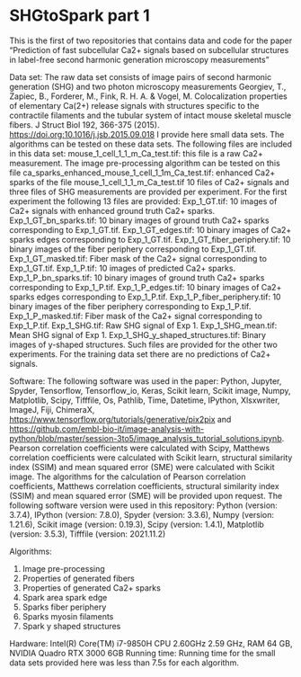 # SHGtoSpark part 1
This is the first of two repositories that contains data and code for the paper “Prediction of fast subcellular Ca2+ signals based on subcellular structures in label-free second harmonic generation microscopy measurements”

Data set:
The raw data set consists of image pairs of second harmonic generation (SHG) and two photon microscopy measurements 
Georgiev, T., Zapiec, B., Forderer, M., Fink, R. H. A. & Vogel, M. Colocalization properties of elementary Ca(2+) release signals with structures specific to the contractile filaments and the tubular system of intact mouse skeletal muscle fibers. J Struct Biol 192, 366-375 (2015). https://doi.org:10.1016/j.jsb.2015.09.018
I provide here small data sets. The algorithms can be tested on these data sets.
The following files are included in this data set:
mouse_1_cell_1_1_m_Ca_test.tif: this file is a raw Ca2+ measurement. The image pre-processing algorithm can be tested on this file
ca_sparks_enhanced_mouse_1_cell_1_1m_Ca_test.tif: enhanced Ca2+ sparks of the file mouse_1_cell_1_1_m_Ca_test.tif
10 files of Ca2+ signals and three files of SHG measurements are provided per experiment. For the first experiment the following 13 files are provided:
Exp_1_GT.tif: 10 images of Ca2+ signals with enhanced ground truth Ca2+ sparks. 
Exp_1_GT_bn_sparks.tif: 10 binary images of ground truth Ca2+ sparks corresponding to Exp_1_GT.tif.
Exp_1_GT_edges.tif: 10 binary images of Ca2+ sparks edges corresponding to Exp_1_GT.tif.
Exp_1_GT_fiber_periphery.tif: 10 binary images of the fiber periphery corresponding to Exp_1_GT.tif.
Exp_1_GT_masked.tif: Fiber mask of the Ca2+ signal corresponding to Exp_1_GT.tif.
Exp_1_P.tif: 10 images of predicted Ca2+ sparks.
Exp_1_P_bn_sparks.tif: 10 binary images of ground truth Ca2+ sparks corresponding to Exp_1_P.tif.
Exp_1_P_edges.tif: 10 binary images of Ca2+ sparks edges corresponding to Exp_1_P.tif.
Exp_1_P_fiber_periphery.tif: 10 binary images of the fiber periphery corresponding to Exp_1_P.tif.
Exp_1_P_masked.tif: Fiber mask of the Ca2+ signal corresponding to Exp_1_P.tif.
Exp_1_SHG.tif: Raw SHG signal of Exp 1.
Exp_1_SHG_mean.tif: Mean SHG signal of Exp 1.
Exp_1_SHG_y_shaped_structures.tif: Binary images of y-shaped structures.
Such files are provided for the other two experiments. For the training data set there are no predictions of Ca2+ signals.

Software:
The following software was used in the paper: Python, Jupyter, Spyder, Tensorflow, Tensorflow_io, Keras, Scikit learn, Scikit image, Numpy, Matplotlib, Scipy, Tifffile, Os, Pathlib, Time, Datetime, IPython, Xlsxwriter, ImageJ, Fiji, ChimeraX, https://www.tensorflow.org/tutorials/generative/pix2pix and https://github.com/embl-bio-it/image-analysis-with-python/blob/master/session-3to5/image_analysis_tutorial_solutions.ipynb.
Pearson correlation coefficients were calculated with Scipy, Matthews correlation coefficients were calculated with Scikit learn, structural similarity index (SSIM) and mean squared error (SME) were calculated with Scikit image. The algorithms for the calculation of Pearson correlation coefficients, Matthews correlation coefficients, structural similarity index (SSIM) and mean squared error (SME) will be provided upon request.
The following software version were used in this repository:
Python (version: 3.7.4), IPython (version: 7.8.0), Spyder (version: 3.3.6), Numpy (version: 1.21.6), Scikit image (version: 0.19.3), Scipy (version: 1.4.1), Matplotlib (version: 3.5.3), Tifffile (version: 2021.11.2)

Algorithms:
1.	Image pre-processing
2.	Properties of generated fibers
3.	Properties of generated Ca2+ sparks
4.	Spark area spark edge
5.	Sparks fiber periphery
6.	Sparks myosin filaments
7.	Spark y shaped structures

Hardware:
Intel(R) Core(TM) i7-9850H CPU 2.60GHz   2.59 GHz, RAM 64 GB, NVIDIA Quadro RTX 3000 6GB
Running time:
Running time for the small data sets provided here was less than 7.5s for each algorithm.
